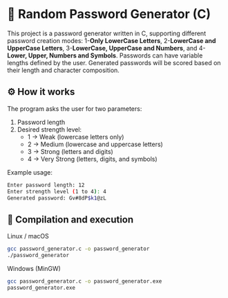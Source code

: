 # 🔐 Random Password Generator (C)

This project is a password generator written in C, supporting different password creation modes: 1-**Only LowerCase Letters**, 2-**LowerCase and UpperCase Letters**, 3-**LowerCase, UpperCase and Numbers**, and 4-**Lower, Upper, Numbers and Symbols**. Passwords can have variable lengths defined by the user. Generated passwords will be scored based on their length and character composition.

## ⚙️ How it works

The program asks the user for two parameters:
1. Password length
2. Desired strength level:
   - 1 → Weak (lowercase letters only)
   - 2 → Medium (lowercase and uppercase letters)
   - 3 → Strong (letters and digits)
   - 4 → Very Strong (letters, digits, and symbols)

Example usage:

```bash
Enter password length: 12
Enter strength level (1 to 4): 4
Generated password: Gv#8dP$k1@zL
```

## 🧪 Compilation and execution

Linux / macOS
```bash
gcc password_generator.c -o password_generator
./password_generator
```
Windows (MinGW)
```bash
gcc password_generator.c -o password_generator.exe
password_generator.exe
```
